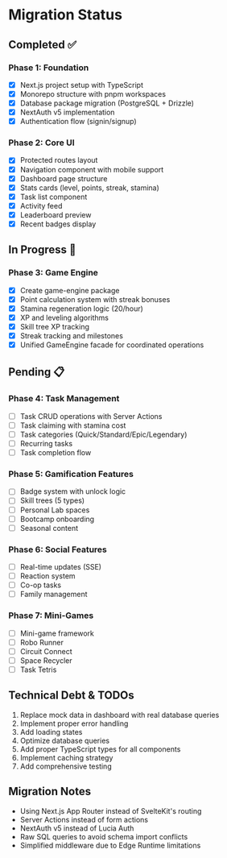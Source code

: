 # Migration Status

## Completed ✅

### Phase 1: Foundation
- [x] Next.js project setup with TypeScript
- [x] Monorepo structure with pnpm workspaces
- [x] Database package migration (PostgreSQL + Drizzle)
- [x] NextAuth v5 implementation
- [x] Authentication flow (signin/signup)

### Phase 2: Core UI
- [x] Protected routes layout
- [x] Navigation component with mobile support
- [x] Dashboard page structure
- [x] Stats cards (level, points, streak, stamina)
- [x] Task list component
- [x] Activity feed
- [x] Leaderboard preview
- [x] Recent badges display

## In Progress 🚧

### Phase 3: Game Engine
- [x] Create game-engine package
- [x] Point calculation system with streak bonuses
- [x] Stamina regeneration logic (20/hour)
- [x] XP and leveling algorithms
- [x] Skill tree XP tracking
- [x] Streak tracking and milestones
- [x] Unified GameEngine facade for coordinated operations

## Pending 📋

### Phase 4: Task Management
- [ ] Task CRUD operations with Server Actions
- [ ] Task claiming with stamina cost
- [ ] Task categories (Quick/Standard/Epic/Legendary)
- [ ] Recurring tasks
- [ ] Task completion flow

### Phase 5: Gamification Features
- [ ] Badge system with unlock logic
- [ ] Skill trees (5 types)
- [ ] Personal Lab spaces
- [ ] Bootcamp onboarding
- [ ] Seasonal content

### Phase 6: Social Features
- [ ] Real-time updates (SSE)
- [ ] Reaction system
- [ ] Co-op tasks
- [ ] Family management

### Phase 7: Mini-Games
- [ ] Mini-game framework
- [ ] Robo Runner
- [ ] Circuit Connect
- [ ] Space Recycler
- [ ] Task Tetris

## Technical Debt & TODOs

1. Replace mock data in dashboard with real database queries
2. Implement proper error handling
3. Add loading states
4. Optimize database queries
5. Add proper TypeScript types for all components
6. Implement caching strategy
7. Add comprehensive testing

## Migration Notes

- Using Next.js App Router instead of SvelteKit's routing
- Server Actions instead of form actions
- NextAuth v5 instead of Lucia Auth
- Raw SQL queries to avoid schema import conflicts
- Simplified middleware due to Edge Runtime limitations
